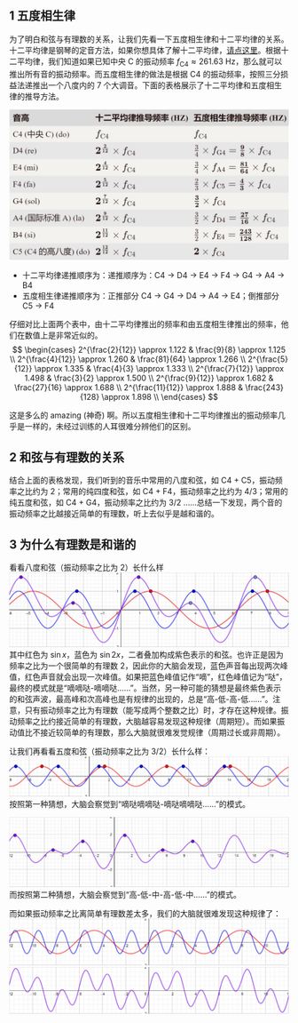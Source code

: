 ## 1 五度相生律
为了明白和弦与有理数的关系，让我们先看一下五度相生律和十二平均律的关系。十二平均律是钢琴的定音方法，如果你想具体了解十二平均律，[请点这里](https://mp.weixin.qq.com/s/c-T5xCjWPipx0MDP_UA3cg)。根据十二平均律，我们知道如果已知中央 C 的振动频率 $f_{\text{C4}} \approx 261.63$ Hz，那么就可以推出所有音的振动频率。而五度相生律的做法是根据 C4 的振动频率，按照三分损益法递推出一个八度内的 7 个大调音。下面的表格展示了十二平均律和五度相生律的推导方法。

<!-- | 音高 | 十二平均律推导频率 (Hz) | 五度相生律推导频率 (Hz) |
| - | - | - |
| C4 (中央 C) (do) | $f_{\text{C4}}$ | $f_{\text{C4}}$ |
| D4 (re) | $\boldsymbol{2^{\frac{2}{12}}} \times f_{\text{C4}}$ | $\frac{3}{4} \times f_{\text{G4}} = \boldsymbol{\frac{9}{8}} \times f_{\text{C4}}$ |
| E4 (mi) | $\boldsymbol{2^{\frac{4}{12}}} \times f_{\text{C4}}$ | $\frac{3}{4} \times f_{\text{A4}} = \boldsymbol{\frac{81}{64}} \times f_{\text{C4}}$ |
| F4 (fa) | $\boldsymbol{2^{\frac{5}{12}}} \times f_{\text{C4}}$ | $\frac{2}{3} \times f_{\text{C5}} = \boldsymbol{\frac{4}{3}} \times f_{\text{C4}}$ |
| G4 (sol) | $\boldsymbol{2^{\frac{7}{12}}} \times f_{\text{C4}}$ | $\boldsymbol{\frac{3}{2}} \times f_{\text{C4}}$ |
| A4 (国际标准 A) (la) | $\boldsymbol{2^{\frac{9}{12}}} \times f_{\text{C4}}$ | $\frac{3}{2} \times f_{\text{D4}} = \boldsymbol{\frac{27}{16}} \times f_{\text{C4}}$ |
| B4 (si) | $\boldsymbol{2^{\frac{11}{12}}} \times f_{\text{C4}}$ | $\frac{3}{2} \times f_{\text{E4}} = \boldsymbol{\frac{243}{128}} \times f_{\text{C4}}$ |
| C5 (C4 的高八度) (do) | $\boldsymbol{2^{\frac{12}{12}}} \times f_{\text{C4}}$ | $\boldsymbol{2} \times f_{\text{C4}}$ | -->
![](./表格.jpg)

* 十二平均律递推顺序为：递推顺序为：C4 → D4 → E4 → F4 → G4 → A4 → B4
* 五度相生律递推顺序为：正推部分 C4 → G4 → D4 → A4 → E4；倒推部分 C5 → F4

仔细对比上面两个表中，由十二平均律推出的频率和由五度相生律推出的频率，他们在数值上是非常近似的。
$$
\begin{cases}
    2^{\frac{2}{12}} \approx 1.122 & \frac{9}{8} \approx 1.125 \\
    2^{\frac{4}{12}} \approx 1.260 & \frac{81}{64} \approx 1.266 \\
    2^{\frac{5}{12}} \approx 1.335 & \frac{4}{3} \approx 1.333 \\
    2^{\frac{7}{12}} \approx 1.498 & \frac{3}{2} \approx 1.500 \\
    2^{\frac{9}{12}} \approx 1.682 & \frac{27}{16} \approx 1.688 \\
    2^{\frac{11}{12}} \approx 1.888 & \frac{243}{128} \approx 1.898 \\
\end{cases}
$$

这是多么的 amazing (神奇) 啊。所以五度相生律和十二平均律推出的振动频率几乎是一样的，未经过训练的人耳很难分辨他们的区别。

## 2 和弦与有理数的关系
结合上面的表格发现，我们听到的音乐中常用的八度和弦，如 C4 + C5，振动频率之比约为 $2$；常用的纯四度和弦，如 C4 + F4，振动频率之比约为 $4/3$；常用的纯五度和弦，如 C4 + G4，振动频率之比约为 $3/2$ ……总结一下发现，两个音的振动频率之比越接近简单的有理数，听上去似乎是越和谐的。

## 3 为什么有理数是和谐的
看看八度和弦（振动频率之比为 $2$）长什么样
![](2倍.jpg)
其中红色为 $\sin x$，蓝色为 $\sin 2x$，二者叠加构成紫色表示的和弦。也许正是因为频率之比为一个很简单的有理数 $2$，因此你的大脑会发现，蓝色声音每出现两次峰值，红色声音就会出现一次峰值。如果把蓝色峰值记作“嘀”，红色峰值记为“哒”，最终的模式就是“嘀嘀哒-嘀嘀哒……”。当然，另一种可能的猜想是最终紫色表示的和弦声波，最高峰和次高峰也是有规律的出现的，总是“高-低-高-低……”。注意，只有振动频率之比为有理数（能写成两个整数之比）时，才存在这种规律。振动频率之比约接近简单的有理数，大脑越容易发现这种规律（周期短）。而如果振动值比不接近较简单的有理数，那么大脑就很难发觉规律（周期过长或非周期）。

让我们再看看五度和弦（振动频率之比为 $3/2$）长什么样：
![](1.5倍1.jpg)
按照第一种猜想，大脑会察觉到“嘀哒嘀嘀哒-嘀哒嘀嘀哒……”的模式。

![](1.5倍2.jpg)
而按照第二种猜想，大脑会察觉到“高-低-中-高-低-中……”的模式。

而如果振动频率之比离简单有理数差太多，我们的大脑就很难发现这种规律了：
![](pi倍1.jpg)
![](pi倍2.jpg)
